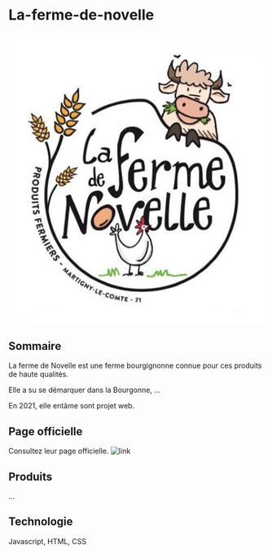 # La-ferme-de-novelle

![Logo](https://github.com/julienLeMee/la-ferme-de-novelle/blob/main/ressources/logo.jpg)

## Sommaire 

La ferme de Novelle est une ferme bourgignonne connue pour ces produits de haute qualités.

Elle a su se démarquer dans la Bourgonne, ... 

En 2021, elle entâme sont projet web.

## Page officielle

Consultez leur page officielle.
![link]()

## Produits 

...

## Technologie 

Javascript, HTML, CSS
